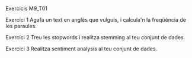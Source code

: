 Exercicis M9_T01

Exercici 1
Agafa un text en anglès que vulguis, i calcula'n la freqüència de les paraules.

Exercici 2
Treu les stopwords i realitza stemming al teu conjunt de dades.

Exercici 3
Realitza sentiment analysis al teu conjunt de dades.
